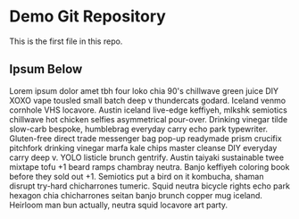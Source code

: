 # Demo Git Repository

This is the first file in this repo.

## Ipsum Below

Lorem ipsum dolor amet tbh four loko chia 90's chillwave green juice DIY XOXO vape tousled small batch deep v thundercats godard. Iceland venmo cornhole VHS locavore. Austin iceland live-edge keffiyeh, mlkshk semiotics chillwave hot chicken selfies asymmetrical pour-over. Drinking vinegar tilde slow-carb bespoke, humblebrag everyday carry echo park typewriter. Gluten-free direct trade messenger bag pop-up readymade prism crucifix pitchfork drinking vinegar marfa kale chips master cleanse DIY everyday carry deep v. YOLO listicle brunch gentrify. Austin taiyaki sustainable twee mixtape tofu +1 beard ramps chambray neutra.
Banjo keffiyeh coloring book before they sold out +1. Semiotics put a bird on it kombucha, shaman disrupt try-hard chicharrones tumeric. Squid neutra bicycle rights echo park hexagon chia chicharrones seitan banjo brunch copper mug iceland. Heirloom man bun actually, neutra squid locavore art party.